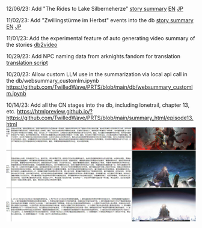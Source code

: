 12/06/23:  Add "The Rides to Lake Silberneherze" [story summary](https://htmlpreview.github.io/?https://github.com/TwilledWave/PRTS/blob/main/summary_html/RS_CN.html) [EN](https://htmlpreview.github.io/?https://github.com/TwilledWave/PRTS/blob/main/summary_html/RS_EN.html) [JP](https://htmlpreview.github.io/?https://github.com/TwilledWave/PRTS/blob/main/summary_html/RS_JP.html)

11/02/23:  Add "Zwillingstürme im Herbst" events into the db [story summary](https://htmlpreview.github.io/?https://github.com/TwilledWave/PRTS/blob/main/summary_html/ZT.html) [EN](https://htmlpreview.github.io/?https://github.com/TwilledWave/PRTS/blob/main/summary_html/ZT_EN.html) [JP](https://htmlpreview.github.io/?https://github.com/TwilledWave/PRTS/blob/main/summary_html/ZT_JP.html)

11/01/23: Add the experimental feature of auto generating video summary of the stories [db2video](https://github.com/TwilledWave/PRTS/blob/main/video/db2video.ipynb)

10/29/23: Add NPC naming data from arknights.fandom for translation [translation script](https://github.com/TwilledWave/PRTS/blob/main/db/db2en.ipynb)

10/20/23: Allow custom LLM use in the summarization via local api call in the db/websummary_customlm.ipynb
https://github.com/TwilledWave/PRTS/blob/main/db/websummary_customlm.ipynb

10/14/23: Add all the CN stages into the db, including lonetrail, chapter 13, etc.
https://htmlpreview.github.io/?https://github.com/TwilledWave/PRTS/blob/main/summary_html/episode13.html
![alt text](https://github.com/TwilledWave/PRTS/blob/main/example/lonetrailhtml.jpg?raw=true)